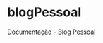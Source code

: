 # blogPessoal
[Documentação - Blog Pessoal](https://drive.google.com/file/d/1fGEtsVIUwWZRO9m_zE4Xj6gaLMHJcH1c/view?usp=sharing)
